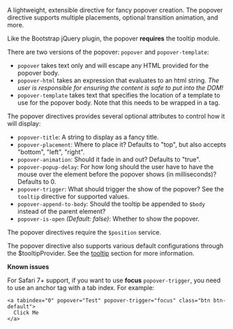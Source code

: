 A lightweight, extensible directive for fancy popover creation. The popover
directive supports multiple placements, optional transition animation, and more.

Like the Bootstrap jQuery plugin, the popover **requires** the tooltip
module.

There are two versions of the popover: `popover` and `popover-template`:

- `popover` takes text only and will escape any HTML provided for the popover
  body.
- `popover-html` takes an expression that evaluates to an html string. *The user is responsible for ensuring the
  content is safe to put into the DOM!*
- `popover-template` takes text that specifies the location of a template to
  use for the popover body. Note that this needs to be wrapped in a tag.

The popover directives provides several optional attributes to control how it
will display:

- `popover-title`: A string to display as a fancy title.
- `popover-placement`: Where to place it? Defaults to "top", but also accepts
  "bottom", "left", "right".
- `popover-animation`: Should it fade in and out? Defaults to "true".
- `popover-popup-delay`: For how long should the user have to have the mouse
  over the element before the popover shows (in milliseconds)? Defaults to 0.
- `popover-trigger`: What should trigger the show of the popover? See the
  `tooltip` directive for supported values.
- `popover-append-to-body`: Should the tooltip be appended to `$body` instead of
  the parent element?
- `popover-is-open` <i class="glyphicon glyphicon-eye-open"></i>
  _(Default: false)_:
  Whether to show the popover.

The popover directives require the `$position` service.

The popover directive also supports various default configurations through the
$tooltipProvider. See the [tooltip](#tooltip) section for more information.

**Known issues**

For Safari 7+ support, if you want to use **focus** `popover-trigger`, you need to use an anchor tag with a tab index. For example:

```
<a tabindex="0" popover="Test" popover-trigger="focus" class="btn btn-default">
  Click Me
</a>
```
